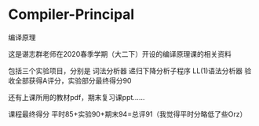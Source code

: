 # Compiler-Principal
编译原理

这是谌志群老师在2020春季学期（大二下）开设的编译原理课的相关资料

包括三个实验项目，分别是 词法分析器 递归下降分析子程序 LL(1)语法分析器
验收全部获得A评分，实验部分最终得分90

还有上课所用的教材pdf，期末复习课ppt……

课程最终得分 平时85+实验90+期末94=总评91（我觉得平时分略低了些Orz）
